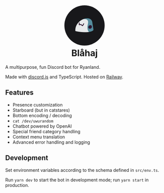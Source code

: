 <h1 align="center">
  <img src="./.github/icon.png" width="128" height="128" style="border-radius: 9999px" /><br />
  Blåhaj
</h1>

A multipurpose, fun Discord bot for Ryanland.

Made with [discord.js](https://discordjs.guide/) and TypeScript. Hosted on [Railway](https://railway.app/?referralCode=kmjX82).

## Features

- Presence customization
- Starboard (but in catstares)
- Bottom encoding / decoding
- `cat /dev/uwurandom`
- Chatbot powered by OpenAI
- Special friend category handling
- Context menu translation
- Advanced error handling and logging

## Development

Set environment variables according to the schema defined in `src/env.ts`.

Run `yarn dev` to start the bot in development mode; run `yarn start` in production.
